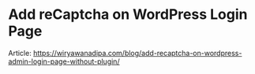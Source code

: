 # Add reCaptcha on WordPress Login Page

Article: https://wiryawanadipa.com/blog/add-recaptcha-on-wordpress-admin-login-page-without-plugin/
